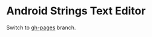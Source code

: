 # Android Strings Text Editor

Switch to [gh-pages](https://github.com/Andy671/medium-editor/tree/gh-pages) branch.
